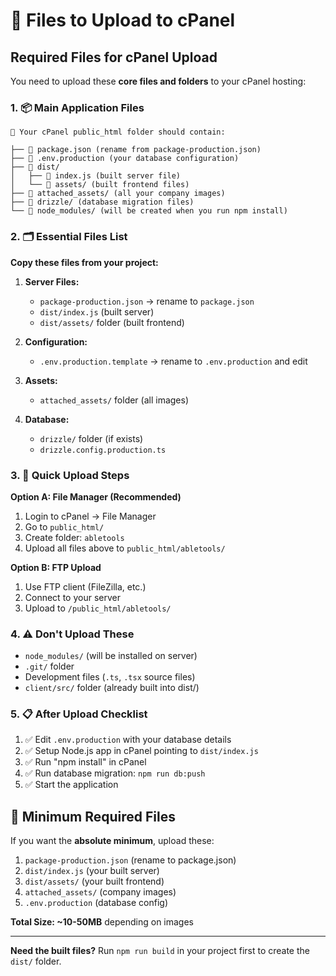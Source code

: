 # 📁 Files to Upload to cPanel

## Required Files for cPanel Upload

You need to upload these **core files and folders** to your cPanel hosting:

### 1. 📦 Main Application Files
```
📁 Your cPanel public_html folder should contain:

├── 📄 package.json (rename from package-production.json)
├── 📄 .env.production (your database configuration)
├── 📁 dist/
│   ├── 📄 index.js (built server file)
│   └── 📁 assets/ (built frontend files)
├── 📁 attached_assets/ (all your company images)
├── 📁 drizzle/ (database migration files)
└── 📁 node_modules/ (will be created when you run npm install)
```

### 2. 🗂️ Essential Files List

**Copy these files from your project:**

1. **Server Files:**
   - `package-production.json` → rename to `package.json`
   - `dist/index.js` (built server)
   - `dist/assets/` folder (built frontend)

2. **Configuration:**
   - `.env.production.template` → rename to `.env.production` and edit

3. **Assets:**
   - `attached_assets/` folder (all images)

4. **Database:**
   - `drizzle/` folder (if exists)
   - `drizzle.config.production.ts`

### 3. 🔧 Quick Upload Steps

**Option A: File Manager (Recommended)**
1. Login to cPanel → File Manager
2. Go to `public_html/` 
3. Create folder: `abletools`
4. Upload all files above to `public_html/abletools/`

**Option B: FTP Upload**
1. Use FTP client (FileZilla, etc.)
2. Connect to your server
3. Upload to `/public_html/abletools/`

### 4. ⚠️ Don't Upload These
- `node_modules/` (will be installed on server)
- `.git/` folder
- Development files (`.ts`, `.tsx` source files)
- `client/src/` folder (already built into dist/)

### 5. 📋 After Upload Checklist
1. ✅ Edit `.env.production` with your database details
2. ✅ Setup Node.js app in cPanel pointing to `dist/index.js`
3. ✅ Run "npm install" in cPanel
4. ✅ Run database migration: `npm run db:push`
5. ✅ Start the application

## 🚀 Minimum Required Files

If you want the **absolute minimum**, upload these:

1. `package-production.json` (rename to package.json)
2. `dist/index.js` (your built server)
3. `dist/assets/` (your built frontend)
4. `attached_assets/` (company images)
5. `.env.production` (database config)

**Total Size: ~10-50MB** depending on images

---

**Need the built files?** Run `npm run build` in your project first to create the `dist/` folder.
